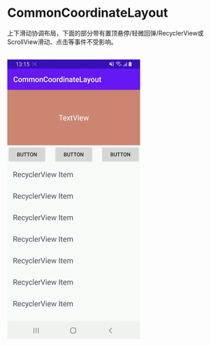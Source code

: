 # CommonCoordinateLayout
上下滑动协调布局，下面的部分带有置顶悬停/轻微回弹/RecyclerView或ScrollView滑动、点击等事件不受影响。

<br/>
<img src="https://github.com/Dahuoji-Coder/CommonCoordinateLayout/blob/master/common_coordinate_layout.gif" />
